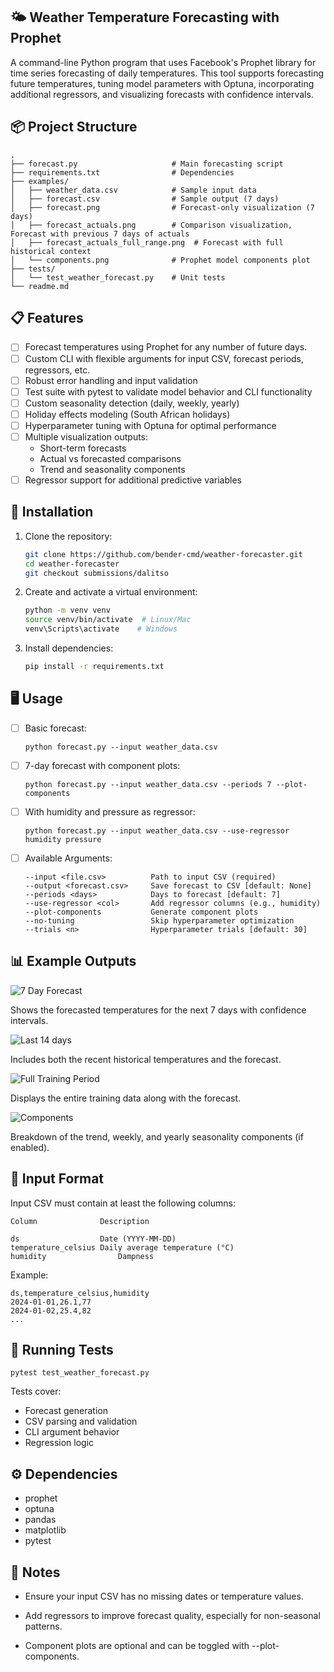 ## 🌤️ Weather Temperature Forecasting with Prophet

A command-line Python program that uses Facebook's Prophet library for time series forecasting of daily temperatures.
This tool supports forecasting future temperatures, tuning model parameters with Optuna, incorporating additional
regressors, and visualizing forecasts with confidence intervals.

## 📦 Project Structure
```
.
├── forecast.py                     # Main forecasting script
├── requirements.txt                # Dependencies
├── examples/
│   ├── weather_data.csv            # Sample input data
│   ├── forecast.csv                # Sample output (7 days)
│   ├── forecast.png                # Forecast-only visualization (7 days)
│   ├── forecast_actuals.png        # Comparison visualization, Forecast with previous 7 days of actuals
│   ├── forecast_actuals_full_range.png  # Forecast with full historical context
│   └── components.png              # Prophet model components plot
├── tests/
│   └── test_weather_forecast.py    # Unit tests
└── readme.md
```

## 📋 Features

- [ ] Forecast temperatures using Prophet for any number of future days.
- [ ] Custom CLI with flexible arguments for input CSV, forecast periods, regressors, etc.
- [ ] Robust error handling and input validation
- [ ] Test suite with pytest to validate model behavior and CLI functionality
- [ ] Custom seasonality detection (daily, weekly, yearly)
- [ ] Holiday effects modeling (South African holidays)
- [ ] Hyperparameter tuning with Optuna for optimal performance
- [ ] Multiple visualization outputs:
  - Short-term forecasts
  - Actual vs forecasted comparisons
  - Trend and seasonality components
- [ ] Regressor support for additional predictive variables

## 🔧 Installation

1. Clone the repository:
   ```bash
   git clone https://github.com/bender-cmd/weather-forecaster.git
   cd weather-forecaster
   git checkout submissions/dalitso

2. Create and activate a virtual environment:
   ```bash
   python -m venv venv
   source venv/bin/activate  # Linux/Mac
   venv\Scripts\activate    # Windows

3. Install dependencies:
   ```bash
   pip install -r requirements.txt


## 🖥️ Usage

- [ ] Basic forecast:

      python forecast.py --input weather_data.csv

- [ ] 7-day forecast with component plots:

      python forecast.py --input weather_data.csv --periods 7 --plot-components

- [ ] With humidity and pressure as regressor:

      python forecast.py --input weather_data.csv --use-regressor humidity pressure

- [ ] Available Arguments:

      --input <file.csv>          Path to input CSV (required)
      --output <forecast.csv>     Save forecast to CSV [default: None]
      --periods <days>            Days to forecast [default: 7]
      --use-regressor <col>       Add regressor columns (e.g., humidity)
      --plot-components           Generate component plots
      --no-tuning                 Skip hyperparameter optimization
      --trials <n>                Hyperparameter trials [default: 30]


## 📊 Example Outputs

![7 Day Forecast](examples/forecast.png)

Shows the forecasted temperatures for the next 7 days with confidence intervals.

![Last 14 days](examples/forecast_actuals.png)

Includes both the recent historical temperatures and the forecast.

![Full Training Period](examples/forecast_actuals_full_range.png)

Displays the entire training data along with the forecast.

![Components](examples/components.png)

Breakdown of the trend, weekly, and yearly seasonality components (if enabled).


## 📁 Input Format

Input CSV must contain at least the following columns:
```
Column	            Description

ds	                Date (YYYY-MM-DD)
temperature_celsius	Daily average temperature (°C)
humidity                Dampness
```
Example:
```
ds,temperature_celsius,humidity
2024-01-01,26.1,77
2024-01-02,25.4,82
...
```

## 🧪 Running Tests

    pytest test_weather_forecast.py

Tests cover:

- Forecast generation
- CSV parsing and validation
- CLI argument behavior
- Regression logic


## ⚙️ Dependencies

- prophet
- optuna
- pandas
- matplotlib
- pytest


## 📌 Notes

- Ensure your input CSV has no missing dates or temperature values.

- Add regressors to improve forecast quality, especially for non-seasonal patterns.

- Component plots are optional and can be toggled with --plot-components.



